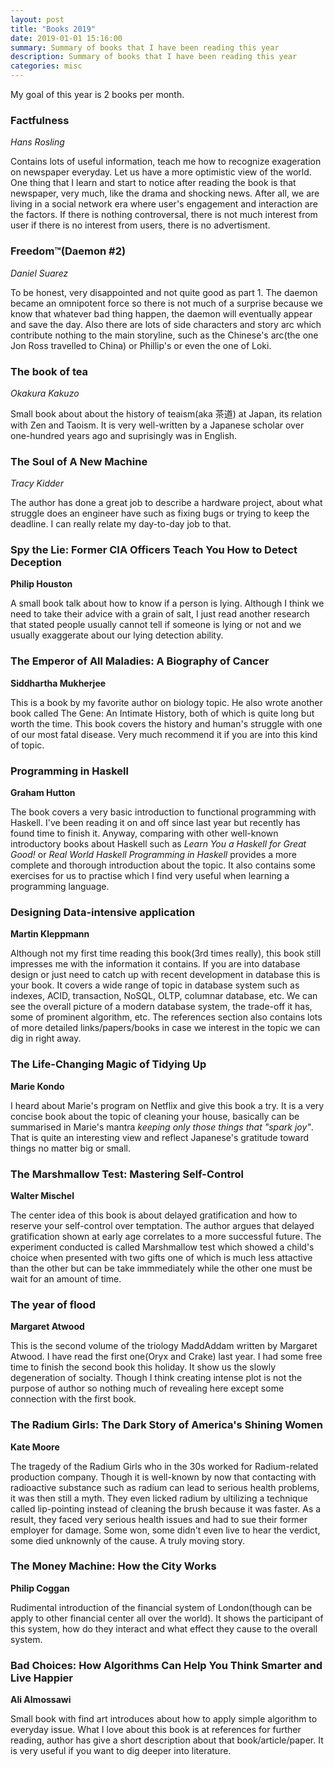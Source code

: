 ```yaml
---
layout: post
title: "Books 2019"
date: 2019-01-01 15:16:00
summary: Summary of books that I have been reading this year
description: Summary of books that I have been reading this year
categories: misc
---
```


My goal of this year is 2 books per month.

### Factfulness
*Hans Rosling*

Contains lots of useful information, teach me how to recognize exageration on newspaper everyday. 
Let us have a more optimistic view of the world. 
One thing that I learn and start to notice after reading the book is that newspaper, very much, like the drama and shocking news. 
After all, we are living in a social network era where user's engagement and interaction are the factors. 
If there is nothing controversal, there is not much interest from user if there is no interest from users, there is no advertisment.

### Freedom™(Daemon #2)
*Daniel Suarez*

To be honest, very disappointed and not quite good as part 1. 
The daemon became an omnipotent force so there is not much of a surprise because we know that whatever bad thing happen, the daemon will eventually appear and save the day. 
Also there are lots of side characters and story arc which contribute nothing to the main storyline, such as the Chinese's arc(the one Jon Ross travelled to China) or Phillip's or even the one of Loki.

### The book of tea
*Okakura Kakuzo*

Small book about about the history of teaism(aka 茶道) at Japan, its relation with Zen and Taoism.
It is very well-written by a Japanese scholar over one-hundred years ago and suprisingly was in English.

### The Soul of A New Machine
*Tracy Kidder*

The author has done a great job to describe a hardware project, about what struggle does an engineer have such as fixing bugs or trying to keep the deadline.
I can really relate my day-to-day job to that.

### Spy the Lie: Former CIA Officers Teach You How to Detect Deception
**Philip Houston**

A small book talk about how to know if a person is lying. Although I think we need to take their advice with a grain of salt, I just read another research that stated people usually cannot tell if someone is lying or not and we usually exaggerate about our lying detection ability.

### The Emperor of All Maladies: A Biography of Cancer
**Siddhartha Mukherjee**

This is a book by my favorite author on biology topic. He also wrote another book called The Gene: An Intimate History, both of which is quite long but worth the time. This book covers the history and human's struggle with one of our most fatal disease. Very much recommend it if you are into this kind of topic.

### Programming in Haskell
**Graham Hutton**

The book covers a very basic introduction to functional programming with Haskell. I've been reading it on and off since last year but recently has found time to finish it.
Anyway, comparing with other well-known introductory books about Haskell such as *Learn You a Haskell for Great Good!* or *Real World Haskell* *Programming in Haskell* provides a more complete and thorough introduction about the topic. It also contains some exercises for us to practise which I find very useful when learning a programming language.

### Designing Data-intensive application
**Martin Kleppmann**

Although not my first time reading this book(3rd times really), this book still impresses me with the information it contains. If you are into database design or just need to catch up with recent development in database this is your book. It covers a wide range of topic in database system such as indexes, ACID, transaction, NoSQL, OLTP, columnar database, etc. We can see the overall picture of a modern database system, the trade-off it has, some of prominent algorithm, etc. The references section also contains lots of more detailed links/papers/books in case we interest in the topic we can dig in right away.

### The Life-Changing Magic of Tidying Up
**Marie Kondo**

I heard about Marie's program on Netflix and give this book a try. It is a very concise book about the topic of cleaning your house, basically can be summarised in Marie's mantra *keeping only those things that "spark joy"*. That is quite an interesting view and reflect Japanese's gratitude toward things no matter big or small.

### The Marshmallow Test: Mastering Self-Control
**Walter Mischel**

The center idea of this book is about delayed gratification and how to reserve your self-control over temptation. The author argues that delayed gratification shown at early age correlates to a more successful future. The experiment conducted is called Marshmallow test which showed a child's choice when presented with two gifts one of which is much less attactive than the other but can be take immmediately while the other one must be wait for an amount of time.

### The year of flood
**Margaret Atwood**

This is the second volume of the triology MaddAddam written by Margaret Atwood. I have read the first one(Oryx and Crake) last year. I had some free time to finish the second book this holiday. It show us the slowly degeneration of socialty. Though I think creating intense plot is not the purpose of author so nothing much of revealing here except some connection with the first book.

### The Radium Girls: The Dark Story of America's Shining Women
**Kate Moore**

The tragedy of the Radium Girls who in the 30s worked for Radium-related production company. Though it is well-known by now that contacting with radioactive substance such as radium can lead to serious health problems, it was then still a myth. They even licked radium by ultilizing a technique called lip-pointing instead of cleaning the brush because it was faster. As a result, they faced very serious health issues and had to sue their former employer for damage. Some won, some didn't even live to hear the verdict, some died unknownly of the cause. A truly moving story.

### The Money Machine: How the City Works
**Philip Coggan**

Rudimental introduction of the financial system of London(though can be apply to other financial center all over the world). It shows the participant of this system, how do they interact and what effect they cause to the overall system.

### Bad Choices: How Algorithms Can Help You Think Smarter and Live Happier
**Ali Almossawi**

Small book with find art introduces about how to apply simple algorithm to everyday issue. What I love about this book is at references for further reading, author has give a short description about that book/article/paper. It is very useful if you want to dig deeper into literature.
